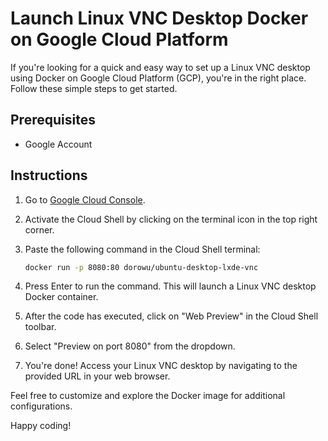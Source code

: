 # Launch Linux VNC Desktop Docker on Google Cloud Platform

If you're looking for a quick and easy way to set up a Linux VNC desktop using Docker on Google Cloud Platform (GCP), you're in the right place. Follow these simple steps to get started.

## Prerequisites

- Google Account

## Instructions

1. Go to [Google Cloud Console](https://console.cloud.google.com/).

2. Activate the Cloud Shell by clicking on the terminal icon in the top right corner.

3. Paste the following command in the Cloud Shell terminal:

    ```bash
    docker run -p 8080:80 dorowu/ubuntu-desktop-lxde-vnc
    ```

4. Press Enter to run the command. This will launch a Linux VNC desktop Docker container.

5. After the code has executed, click on "Web Preview" in the Cloud Shell toolbar.

6. Select "Preview on port 8080" from the dropdown.

7. You're done! Access your Linux VNC desktop by navigating to the provided URL in your web browser.

Feel free to customize and explore the Docker image for additional configurations.

Happy coding!

